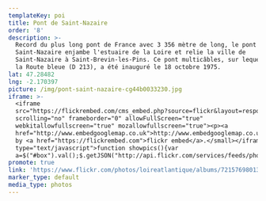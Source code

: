 ```yaml
---
templateKey: poi
title: Pont de Saint-Nazaire
order: '8'
description: >-
  Record du plus long pont de France avec 3 356 mètre de long, le pont de
  Saint-Nazaire enjambe l'estuaire de la Loire et relie la ville de
  Saint-Nazaire à Saint-Brevin-les-Pins. Ce pont multicâbles, sur lequel passe
  la Route bleue (D 213), a été inauguré le 18 octobre 1975.
lat: 47.28482
lng: -2.170397
picture: /img/pont-saint-nazaire-cg44b0033230.jpg
iframe: >-
  <iframe
  src="https://flickrembed.com/cms_embed.php?source=flickr&layout=responsive&input=72157698013127885&sort=0&by=album&theme=default&scale=fill&limit=10&skin=default&autoplay=true"
  scrolling="no" frameborder="0" allowFullScreen="true"
  webkitallowfullscreen="true" mozallowfullscreen="true"><p><a 
  href="http://www.embedgooglemap.co.uk">http://www.embedgooglemap.co.uk/</a></p><small>Powered
  by <a href="https://flickrembed.com">flickr embed</a>.</small></iframe><script
  type="text/javascript">function showpics(){var
  a=$("#box").val();$.getJSON("http://api.flickr.com/services/feeds/photos_public.gne?tags="+a+"&tagmode=any&format=json&jsoncallback=?",function(a){$("#images").hide().html(a).fadeIn("fast"),$.each(a.items,function(a,e){$("<img/>").attr("src",e.media.m).appendTo("#images")})})}</script>
promote: true
link: 'https://www.flickr.com/photos/loireatlantique/albums/72157698013127885'
marker_type: default
media_type: photos
---
```


